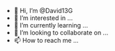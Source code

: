 - 👋 Hi, I’m @David13G
- 👀 I’m interested in ...
- 🌱 I’m currently learning ...
- 💞️ I’m looking to collaborate on ...
- 📫 How to reach me ...

<!---
David13G/David13G is a ✨ special ✨ repository because its `README.md` (this file) appears on your GitHub profile.
You can click the Preview link to take a look at your changes.
--->
